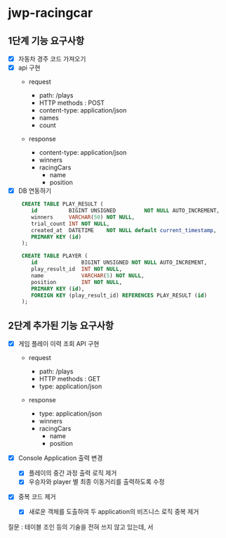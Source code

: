 # jwp-racingcar

## 1단계 기능 요구사항

- [x] 자동차 경주 코드 가져오기
- [x] api 구현
    - request
        - path: /plays
        - HTTP methods : POST
        - content-type: application/json
        - names
        - count

    - response
        - content-type: application/json
        - winners
        - racingCars
            - name
            - position
- [x] DB 연동하기
     ```sql
      CREATE TABLE PLAY_RESULT (
         id          BIGINT UNSIGNED         NOT NULL AUTO_INCREMENT,
         winners     VARCHAR(50) NOT NULL,
         trial_count INT NOT NULL,
         created_at  DATETIME    NOT NULL default current_timestamp,
         PRIMARY KEY (id)
      );
    
      CREATE TABLE PLAYER (
         id              BIGINT UNSIGNED NOT NULL AUTO_INCREMENT,
         play_result_id  INT NOT NULL,
         name            VARCHAR(5) NOT NULL,
         position        INT NOT NULL,
         PRIMARY KEY (id),
         FOREIGN KEY (play_result_id) REFERENCES PLAY_RESULT (id)
      );
    ```

## 2단계 추가된 기능 요구사항

- [x] 게임 플레이 이력 조회 API 구현

    - request
        - path: /plays
        - HTTP methods : GET
        - type: application/json

    - response
        - type: application/json
        - winners
        - racingCars
            - name
            - position
- [x] Console Application 출력 변경
    - [x] 플레이의 중간 과정 출력 로직 제거
    - [x] 우승자와 player 별 최종 이동거리를 출력하도록 수정
- [x] 중복 코드 제거
    -[x] 새로운 객체를 도출하여 두 application의 비즈니스 로직 중복 제거


질문 : 테이블 조인 등의 기술을 전혀 쓰지 않고 있는데, 서
